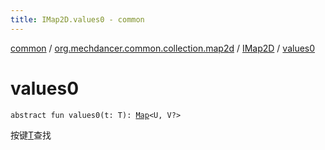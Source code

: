 ```yaml
---
title: IMap2D.values0 - common
---
```


[common](../../index.html) / [org.mechdancer.common.collection.map2d](../index.html) / [IMap2D](index.html) / [values0](./values0.html)

# values0

`abstract fun values0(t: T): `[`Map`](https://kotlinlang.org/api/latest/jvm/stdlib/kotlin.collections/-map/index.html)`<U, V?>`

按键[T](index.html#T)查找

